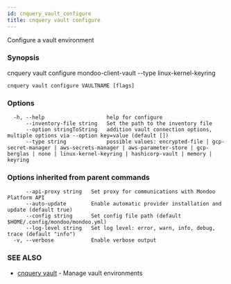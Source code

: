 ```yaml
---
id: cnquery_vault_configure
title: cnquery vault configure
---
```


Configure a vault environment

### Synopsis

cnquery vault configure mondoo-client-vault --type linux-kernel-keyring

```
cnquery vault configure VAULTNAME [flags]
```

### Options

```
  -h, --help                    help for configure
      --inventory-file string   Set the path to the inventory file
      --option stringToString   addition vault connection options, multiple options via --option key=value (default [])
      --type string             possible values: encrypted-file | gcp-secret-manager | aws-secrets-manager | aws-parameter-store | gcp-berglas | none | linux-kernel-keyring | hashicorp-vault | memory | keyring
```

### Options inherited from parent commands

```
      --api-proxy string   Set proxy for communications with Mondoo Platform API
      --auto-update        Enable automatic provider installation and update (default true)
      --config string      Set config file path (default $HOME/.config/mondoo/mondoo.yml)
      --log-level string   Set log level: error, warn, info, debug, trace (default "info")
  -v, --verbose            Enable verbose output
```

### SEE ALSO

- [cnquery vault](cnquery_vault.md) - Manage vault environments
